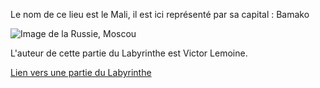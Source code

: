 Le nom de ce lieu est le Mali, il est ici représenté par sa capital : Bamako

![Image de la Russie, Moscou](https://upload.wikimedia.org/wikipedia/commons/8/8d/Bamako_037.jpg)

L'auteur de cette partie du Labyrinthe est Victor Lemoine.

[Lien vers une partie du Labyrinthe](./Allemagne.md)

